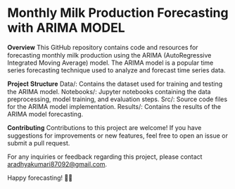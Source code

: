# Monthly Milk Production Forecasting with ARIMA MODEL

𝐎𝐯𝐞𝐫𝐯𝐢𝐞𝐰
This GitHub repository contains code and resources for forecasting monthly milk production using the ARIMA (AutoRegressive Integrated Moving Average) model. The ARIMA model is a popular time series forecasting technique used to analyze and forecast time series data.

𝐏𝐫𝐨𝐣𝐞𝐜𝐭 𝐒𝐭𝐫𝐮𝐜𝐭𝐮𝐫𝐞
Data/: Contains the dataset used for training and testing the ARIMA model.
Notebooks/: Jupyter notebooks containing the data preprocessing, model training, and evaluation steps.
Src/: Source code files for the ARIMA model implementation.
Results/: Contains the results of the ARIMA model forecasting.

𝐂𝐨𝐧𝐭𝐫𝐢𝐛𝐮𝐭𝐢𝐧𝐠
Contributions to this project are welcome! If you have suggestions for improvements or new features, feel free to open an issue or submit a pull request.




For any inquiries or feedback regarding this project, please contact aradhyakumari87092@gmail.com.

Happy forecasting! 🐄🥛
